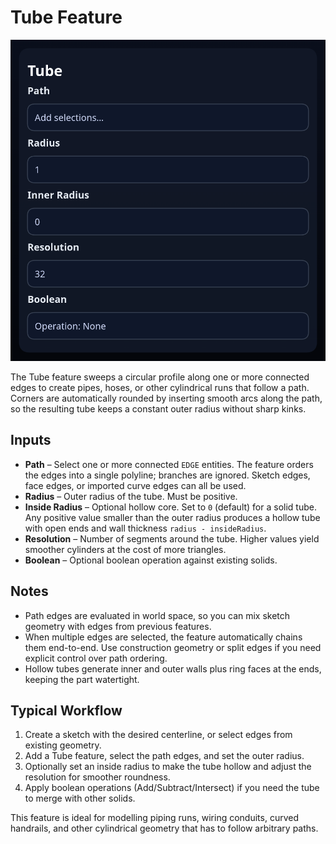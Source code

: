 # Tube Feature

![Tube feature dialog](tube.png)

The Tube feature sweeps a circular profile along one or more connected edges to create pipes, hoses, or other cylindrical runs that follow a path. Corners are automatically rounded by inserting smooth arcs along the path, so the resulting tube keeps a constant outer radius without sharp kinks.

## Inputs

- **Path** – Select one or more connected `EDGE` entities. The feature orders the edges into a single polyline; branches are ignored. Sketch edges, face edges, or imported curve edges can all be used.
- **Radius** – Outer radius of the tube. Must be positive.
- **Inside Radius** – Optional hollow core. Set to `0` (default) for a solid tube. Any positive value smaller than the outer radius produces a hollow tube with open ends and wall thickness `radius - insideRadius`.
- **Resolution** – Number of segments around the tube. Higher values yield smoother cylinders at the cost of more triangles.
- **Boolean** – Optional boolean operation against existing solids.

## Notes

- Path edges are evaluated in world space, so you can mix sketch geometry with edges from previous features.
- When multiple edges are selected, the feature automatically chains them end-to-end. Use construction geometry or split edges if you need explicit control over path ordering.
- Hollow tubes generate inner and outer walls plus ring faces at the ends, keeping the part watertight.

## Typical Workflow

1. Create a sketch with the desired centerline, or select edges from existing geometry.
2. Add a Tube feature, select the path edges, and set the outer radius.
3. Optionally set an inside radius to make the tube hollow and adjust the resolution for smoother roundness.
4. Apply boolean operations (Add/Subtract/Intersect) if you need the tube to merge with other solids.

This feature is ideal for modelling piping runs, wiring conduits, curved handrails, and other cylindrical geometry that has to follow arbitrary paths.
